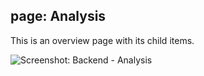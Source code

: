 ## page: Analysis

This is an overview page with its child items.

![Screenshot: Backend - Analysis](/images/usage-03-analysis-start.png)
